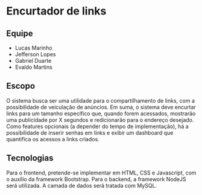 # Encurtador de links 
## Equipe
- Lucas Marinho
- Jefferson Lopes
- Gabriel Duarte
- Evaldo Martins

## Escopo
O sistema busca ser uma utilidade para o compartilhamento de links, com a possibilidade de veiculação de anúncios. Em suma, o sistema deve encurtar links para um tamanho específico que, quando forem acessados, mostrarão uma publicidade por X segundos e redicionarão para o endereço desejado. Como features opcionais (a depender do tempo de implementação), há a possibilidade de inserir senhas em links e exibir um dashboard que quantifica os acessos a links criados.

## Tecnologias
Para o frontend, pretende-se implementar em HTML, CSS e Javascript, com o auxílio da framework Bootstrap.
Para o backend, a framework NodeJS será utilizada.
A camada de dados será tratada com MySQL.